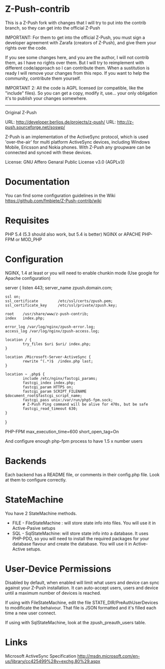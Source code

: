 Z-Push-contrib
==============

This is a Z-Push fork with changes that I will try to put into the contrib branch, so they can get into the official Z-Push

IMPORTANT:
For them to get into the official Z-Push, you must sign a developer agreement with Zarafa (creators of Z-Push), and give them your rights over the code.

If you see some changes here, and you are the author, I will not contrib them, as I have no rights over them.
But I will try to reimplement with different code/approach so I can contribute them. When a sustitution is ready I will remove your changes from this repo.
If you want to help the community, contribute them yourself.


IMPORTANT 2:
All the code is AGPL licensed (or compatible, like the "include" files). So you can get a copy, modify it, use... your only obligation it's to publish your changes somewhere.


----------------------------------------------------
Original Z-Push

URL: http://developer.berlios.de/projects/z-push/
URL: http://z-push.sourceforge.net/soswp/

Z-Push is an implementation of the ActiveSync protocol, which is used 'over-the-air' for multi platform ActiveSync devices, including Windows Mobile, Ericsson and Nokia phones. With Z-Push any groupware can be connected and synced with these devices.

License: GNU Affero Genaral Public License v3.0 (AGPLv3)


Documentation
=============
You can find some configuration guidelines in the Wiki https://github.com/fmbiete/Z-Push-contrib/wiki

Requisites
==========
PHP 5.4 (5.3 should also work, but 5.4 is better)
NGINX or APACHE
PHP-FPM or MOD_PHP

Configuration
=============

NGINX, 1.4 at least or you will need to enable chunkin mode (Use google for Apache configuration)

server {
    listen 443;
    server_name zpush.domain.com;

    ssl on;
    ssl_certificate         /etc/ssl/certs/zpush.pem;
    ssl_certificate_key     /etc/ssl/private/zpush.key;

    root    /usr/share/www/z-push-contrib;
    index   index.php;

    error_log /var/log/nginx/zpush-error.log;
    access_log /var/log/nginx/zpush-access.log;

    location / {
            try_files $uri $uri/ index.php;
    }

    location /Microsoft-Server-ActiveSync {
            rewrite ^(.*)$  /index.php last;
    }

    location ~ .php$ {
            include /etc/nginx/fastcgi_params;
            fastcgi_index index.php;
            fastcgi_param HTTPS on;
            fastcgi_param SCRIPT_FILENAME $document_root$fastcgi_script_name;
            fastcgi_pass unix:/var/run/php5-fpm.sock;
            # Z-Push Ping command will be alive for 470s, but be safe
            fastcgi_read_timeout 630;
    }
}

PHP-FPM
max_execution_time=600
short_open_tag=On

And configure enough php-fpm process to have 1.5 x number users


Backends
========
Each backend has a README file, or comments in their config.php file. Look at them to configure correctly.


StateMachine
============
You have 2 StateMachine methods.

- FILE - FileStateMachine : will store state info into files. You will use it in Active-Pasive setups
- SQL - SqlStateMachine: will store state info into a database. It uses PHP-PDO, so you will need to install the required packages for your database flavour and create the database. You will use it in Active-Active setups.


User-Device Permissions
=======================
Disabled by default, when enabled will limit what users and device can sync against your Z-Push installation.
It can auto-accept users, users and device until a maximum number of devices is reached.

If using with FileStateMachine, edit the file STATE_DIR/PreAuthUserDevices to modificate the behaivour. That file is JSON formatted and it's filled each time a new user connect.

If using with SqlStateMachine, look at the zpush_preauth_users table.




Links
=====
Microsoft ActiveSync Specification
http://msdn.microsoft.com/en-us/library/cc425499%28v=exchg.80%29.aspx
